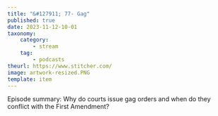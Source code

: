 ```yaml
---
title: "&#127911; 77- Gag"
published: true
date: 2023-11-12-10-01
taxonomy:
    category:
        - stream
    tag:
        - podcasts
theurl: https://www.stitcher.com/
image: artwork-resized.PNG
template: item
---
```


Episode summary: Why do courts issue gag orders and when do they conflict with the First Amendment?
